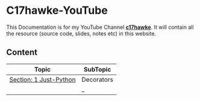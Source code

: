 # C17hawke-YouTube

This Documentation is for my YouTube Channel [**c17hawke**](https://www.youtube.com/c/c17hawke). It will contain all the resource (source code, slides, notes etc) in this website.

## Content

|Topic|SubTopic|
|-|-|
|[Section: 1 Just-Python](./Section_001_Just_Python/) | Decorators |
|| _ |
